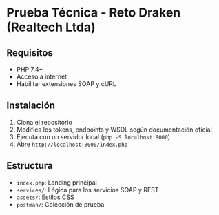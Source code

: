 # Prueba Técnica - Reto Draken (Realtech Ltda)

## Requisitos
- PHP 7.4+
- Acceso a internet
- Habilitar extensiones SOAP y cURL

## Instalación
1. Clona el repositorio
2. Modifica los tokens, endpoints y WSDL según documentación oficial
3. Ejecuta con un servidor local (`php -S localhost:8000`)
4. Abre `http://localhost:8000/index.php`

## Estructura
- `index.php`: Landing principal
- `services/`: Lógica para los servicios SOAP y REST
- `assets/`: Estilos CSS
- `postman/`: Colección de prueba
